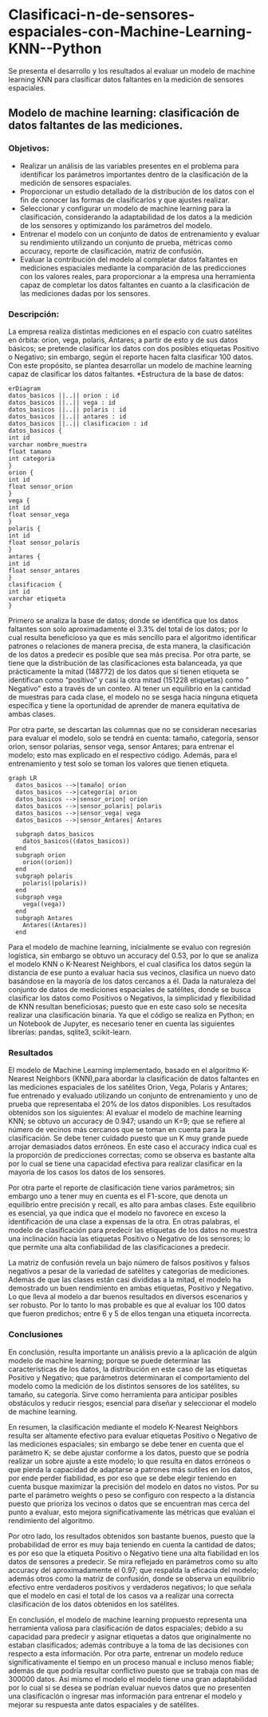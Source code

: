 # Clasificaci-n-de-sensores-espaciales-con-Machine-Learning-KNN--Python
Se presenta el desarrollo y los resultados al evaluar un modelo de machine learning KNN para clasificar datos faltantes en la medición de sensores espaciales.
## Modelo de machine learning: clasificación de datos faltantes de las mediciones.
### Objetivos:
* Realizar un análisis de las variables presentes en el problema para identificar los parámetros importantes dentro de la clasificación de la medición de sensores espaciales.
* Proporcionar un estudio detallado de la distribución de los datos con el fin de conocer las formas de clasificarlos y que ajustes realizar.
* Seleccionar y configurar un modelo de machine learning para la clasificación, considerando la adaptabilidad de los datos a la medición de los sensores y optimizando los parámetros del modelo.
* Entrenar el modelo con un conjunto de datos de entrenamiento y evaluar su rendimiento utilizando un conjunto de prueba, métricas como accuracy, reporte de clasificación, matriz de confusión.
* Evaluar la contribución del modelo al completar datos faltantes en mediciones espaciales mediante la comparación de las predicciones con los valores reales, para proporcionar a la empresa una herramienta capaz de completar los datos faltantes en cuanto a la clasificación de las mediciones dadas por los sensores.

### Descripción:
La empresa realiza distintas mediciones en el espacio con cuatro satélites en órbita: orion, vega, polaris, Antares; a partir de esto y de sus datos básicos; se pretende clasificar los datos con dos posibles etiquetas Positivo o Negativo; sin embargo, según el reporte hacen falta clasificar 100 datos. Con este propósito, se plantea desarrollar un modelo de machine learning capaz de clasificar los datos faltantes.
*Estructura de la base de datos:

```mermaid
erDiagram
datos_basicos ||..|| orion : id
datos_basicos ||..|| vega : id
datos_basicos ||..|| polaris : id
datos_basicos ||..|| antares : id
datos_basicos ||..|| clasificacion : id
datos_basicos {
int id
varchar nombre_muestra
float tamano
int categoria
}
orion {
int id
float sensor_orion
}
vega {
int id
float sensor_vega
}
polaris {
int id
float sensor_polaris
}
antares {
int id
float sensor_antares
}
clasificacion {
int id
varchar etiqueta
}
```

      


Primero se analiza la base de datos; donde se identifica que los datos faltantes son solo aproximadamente el 3.3% del total de los datos; por lo cual resulta beneficioso ya que es más sencillo para el algoritmo identificar patrones o relaciones de manera precisa, de esta manera, la clasificación de los datos a predecir es posible que sea más precisa. Por otra parte, se tiene que la distribución de las clasificaciones esta balanceada, ya que prácticamente la mitad (148772) de los datos que si tienen etiqueta se identifican como “positivo” y casi la otra mitad (151228 etiquetas) como ” Negativo” esto a través de un conteo. Al tener un equilibrio en la cantidad de muestras para cada clase, el modelo no se sesga hacia ninguna etiqueta específica y tiene la oportunidad de aprender de manera equitativa de ambas clases.

Por otra parte, se descartan las columnas que no se consideran necesarias para evaluar el modelo, solo se tendrá en cuenta: tamaño, categoría, sensor orion, sensor polarias, sensor vega, sensor Antares; para entrenar el modelo; esto mas explicado en el respectivo código. Además, para el entrenamiento y test solo se toman los valores que tienen etiqueta.
```mermaid
graph LR
  datos_basicos -->|tamaño| orion
  datos_basicos -->|categoría| orion
  datos_basicos -->|sensor_orion| orion
  datos_basicos -->|sensor_polaris| polaris
  datos_basicos -->|sensor_vega| vega
  datos_basicos -->|sensor_Antares| Antares

  subgraph datos_basicos
    datos_basicos((datos_basicos))
  end
  subgraph orion
    orion((orion))
  end
  subgraph polaris
    polaris((polaris))
  end
  subgraph vega
    vega((vega))
  end
  subgraph Antares
    Antares((Antares))
  end
```


Para el modelo de machine learning, inicialmente se evaluo con regresión logística, sin embargo se obtuvo un accuracy del 0.53, por lo que se analiza el modelo KNN o K-Nearest Neighbors, el cual clasifica los datos según la distancia de ese punto a evaluar hacia sus vecinos, clasifica un nuevo dato basándose en la mayoría de los datos cercanos a él. Dada la naturaleza del conjunto de datos de mediciones espaciales de satélites, donde se busca clasificar los datos como Positivos o Negativos, la simplicidad y flexibilidad de KNN resultan beneficiosas; puesto que en este caso solo se necesita realizar una clasificación binaria.
Ya que el código se realiza en Python; en un Notebook de Jupyter, es necesario tener en cuenta las siguientes librerías: pandas, sqlite3, scikit-learn.

### Resultados
El modelo de Machine Learning implementado, basado en el algoritmo K-Nearest Neighbors (KNN),para abordar la clasificación de datos faltantes en las mediciones espaciales de los satélites Orion, Vega, Polaris y Antares; fue entrenado y evaluado utilizando un conjunto de entrenamiento y uno de prueba que representaba el 20% de los datos disponibles. Los resultados obtenidos son los siguientes:
Al evaluar el modelo de machine learning KNN; se obtuvo un accuracy de 0.947; usando un K=9; que se refiere al número de vecinos más cercanos que se toman en cuenta para la clasificación. Se debe tener cuidado puesto que un K muy grande puede arrojar demasiados datos erróneos. En este caso el accuracy indica cual es la proporción de predicciones correctas; como se observa es bastante alta por lo cual se tiene una capacidad efectiva para realizar clasificar en la mayoría de los casos los datos de los sensores.


Por otra parte el reporte de clasificación tiene varios parámetros; sin embargo uno a tener muy en cuenta es el F1-score, que denota un equilibrio entre precisión y recall, es alto para ambas clases. Este equilibrio es esencial, ya que indica que el modelo no favorece en exceso la identificación de una clase a expensas de la otra. En otras palabras, el modelo de clasificación para predecir las etiquetas de los datos no muestra una inclinación hacia las etiquetas Positivo o Negativo de los sensores; lo que permite una alta confiabilidad de las clasificaciones a predecir. 


La matriz de confusión revela un bajo número de falsos positivos y falsos negativos a pesar de la variedad de satélites y categorías de mediciones. Además de que las clases están casi divididas a la mitad, el modelo ha demostrado un buen rendimiento en ambas etiquetas, Positivo y Negativo. Lo que lleva al modelo a dar buenos resultados en diversos escenarios y ser robusto. Por lo tanto lo mas probable es que al evaluar los 100 datos que fueron predichos; entre 6 y 5 de ellos tengan una etiqueta incorrecta.

### Conclusiones

En conclusión, resulta importante un análisis previo a la aplicación de algún modelo de machine learning; porque se puede determinar las características de los datos, la distribución en este caso de las etiquetas Positivo y Negativo; que parámetros determinaran el comportamiento del modelo como la medición de los distintos sensores de los satélites, su tamaño, su categoría. Sirve como herramienta para anticipar posibles obstáculos y reducir riesgos; esencial para diseñar y seleccionar el modelo de machine learning.

En resumen, la clasificación mediante el modelo K-Nearest Neighbors resulta ser altamente efectivo para evaluar etiquetas Positivo o Negativo de las mediciones espaciales; sin embargo se debe tener en cuenta que el parámetro K; se debe ajustar conforme a los datos, puesto que se podría realizar un sobre ajuste a este modelo; lo que resulta en datos erróneos o que pierda la capacidad de adaptarse a patrones más sutiles en los datos, por ende perder fiabilidad, es por eso que se debe elegir teniendo en cuenta busque maximizar la precisión del modelo en datos no vistos. Por su parte el parámetro weights o peso se configuro con respecto a la distancia puesto que prioriza los vecinos o datos que se encuentran mas cerca del punto a evaluar, esto mejora significativamente las métricas que evalúan el rendimiento del algoritmo.

Por otro lado, los resultados obtenidos son bastante buenos, puesto que la probabilidad de error es muy baja teniendo en cuenta la cantidad de datos; es por eso que la etiqueta Positivo o Negativo tiene una alta fiabilidad en los datos de sensores a predecir. Se mira reflejado en parámetros como su alto accuracy del aproximadamente el 0.97; que respalda la eficacia del modelo; además otros como la matriz de confusión, donde se observa un equilibrio efectivo entre verdaderos positivos y verdaderos negativos; lo que señala que el modelo en casi el total de los casos va a realizar una correcta clasificación de los datos obtenidos en los satélites.

En conclusión, el modelo de machine learning propuesto representa una herramienta valiosa para clasificación de datos espaciales; debido a su capacidad para predecir y asignar etiquetas a datos que originalmente no estaban clasificados; además contribuye a la toma de las decisiones con respecto a esta información. Por otra parte, entrenar un modelo reduce significativamente el tiempo en un proceso manual e incluso menos fiable; además de que podría resultar conflictivo puesto que se trabaja con mas de 300000 datos. Así mismo el modelo  el modelo tiene una gran adaptabilidad por lo cual si se desea se podrían evaluar nuevos datos que no presenten una clasificación o ingresar mas información para entrenar el modelo y mejorar su respuesta ante datos espaciales y de satélites.



